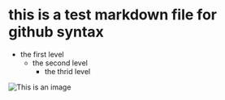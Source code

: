 # this is a test markdown file for github syntax
* the first level
	* the second level 
		* the thrid level

![This is an image](https://myoctocat.com/assets/images/base-octocat.svg)
